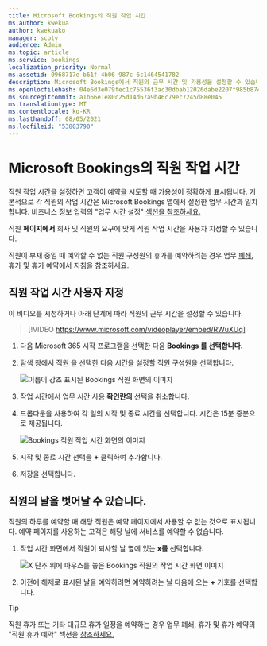 ```yaml
---
title: Microsoft Bookings의 직원 작업 시간
ms.author: kwekua
author: kwekuako
manager: scotv
audience: Admin
ms.topic: article
ms.service: bookings
localization_priority: Normal
ms.assetid: 0968717e-b61f-4b06-987c-6c1464541782
description: Microsoft Bookings에서 직원의 근무 시간 및 가용성을 설정할 수 있습니다.
ms.openlocfilehash: 04e6d3e079fec1c75536f3ac30dbab12026dabe2207f985b87410af77a7b832f
ms.sourcegitcommit: a1b66e1e80c25d14d67a9b46c79ec7245d88e045
ms.translationtype: MT
ms.contentlocale: ko-KR
ms.lasthandoff: 08/05/2021
ms.locfileid: "53803790"
---
```

# <a name="employee-working-hours-in-microsoft-bookings"></a>Microsoft Bookings의 직원 작업 시간

직원 작업 시간을 설정하면 고객이 예약을 시도할 때 가용성이 정확하게 표시됩니다. 기본적으로 각 직원의 작업 시간은 Microsoft Bookings 앱에서 설정한 업무 시간과 일치합니다. 비즈니스 정보 입력의 "업무 시간 설정" [섹션을 참조하세요.](enter-business-information.md#set-your-business-hours)

직원 **페이지에서** 회사 및 직원의 요구에 맞게 직원 작업 시간을 사용자 지정할 수 있습니다.

직원이 부재 중일 때 예약할 수 없는 직원 구성원의 휴가를 예약하려는 경우 업무 [폐쇄,](schedule-closures-time-off-vacation.md) 휴가 및 휴가 예약에서 지침을 참조하세요.

## <a name="customize-employee-working-hours"></a>직원 작업 시간 사용자 지정

이 비디오를 시청하거나 아래 단계에 따라 직원의 근무 시간을 설정할 수 있습니다.

> [!VIDEO https://www.microsoft.com/videoplayer/embed/RWuXUq]

1. 다음 Microsoft 365 시작 프로그램을 선택한 다음 **Bookings 를 선택합니다.**

1. 탐색 창에서 직원 을 선택한 다음 시간을 설정할 직원 구성원을 선택합니다.

   ![이름이 강조 표시된 Bookings 직원 화면의 이미지](../media/bookings-staff-name-highlight.png)

1. 작업 시간에서 업무 시간 사용 **확인란의** 선택을 취소합니다.

1. 드롭다운을 사용하여 각 일의 시작 및 종료 시간을 선택합니다. 시간은 15분 증분으로 제공됩니다.

   ![Bookings 직원 작업 시간 화면의 이미지](../media/bookings-staff-hours.png)

1. 시작 및 종료 시간 선택을 **+** 클릭하여 추가합니다.

1. 저장을 선택합니다.

## <a name="set-an-employees-days-off"></a>직원의 날을 벗어날 수 있습니다.

직원의 하루를 예약할 때 해당 직원은 예약 페이지에서 사용할 수 없는 것으로 표시됩니다. 예약 페이지를 사용하는 고객은 해당 날에 서비스를 예약할 수 없습니다.

1. 작업 시간 화면에서 직원이 퇴사할 날 옆에 있는 **x를** 선택합니다.

   ![X 단추 위에 마우스를 놓은 Bookings 직원의 작업 시간 화면 이미지](../media/bookings-staff-time-off.png)

1. 이전에 해제로 표시된 날을 예약하려면 예약하려는 날 다음에 오는 **+** 기호를 선택합니다.

> [!TIP]
> 직원 휴가 또는 기타 대규모 휴가 일정을 예약하는 경우 업무 폐쇄, 휴가 및 휴가 예약의 "직원 휴가 예약" 섹션을 [참조하세요.](schedule-closures-time-off-vacation.md#schedule-employee-time-off)
